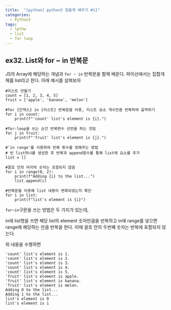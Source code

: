 ```yaml
---
title:  "[python] python3 힘들게 배우기 #11"
categories:
  - Python3
tags:
  - lpthw
  - list
  - for loop
---
```


## ex32. List와 for ~ in 반복문

JS의 Array에 해당하는 개념과 `for ~ in` 반복문을 함께 배운다. 파이선에서는 집합개체를 list라고 한다. 아래 예시를 살펴보자

```python3
#리스트 만들기
count = [1, 2, 3, 4, 5]
fruit = ['apple', 'banana', 'melon']

#for {인덱스} in {리스트} 반복문을 이용, 리스트 요소 개수만큼 반복하여 출력하기
for i in count:
    print(f"'count' list's element is {i}.")

#for-loop을 쓰는 순간 반복변수 선언을 하는 것임
for j in fruit:
    print(f"'fruit' list's element is {j}.")

#'in range'를 사용하여 반복 횟수를 정해주는 방법
# 빈 list하나를 생성한 후 반복과 append함수를 통해 list에 요소를 추가
list = []

#괄호 안의 마지막 숫자는 포함되지 않음
for i in range(0, 2):
    print(f"Adding {i} to the list...")
    list.append(i)

#반복문을 이용해 list 내용이 변화되었는지 확인
for i in list:
    print(f"list's element is {i}")
```
`for~in`구문을 쓰는 방법은 두 가지가 있는데, 

in에 list명을 쓰면 해당 list의 element 숫자만큼을 반복하고 in에 range를 넣으면 range에 해당하는 만큼 반복을 한다. 이때 괄호 안의 두번째 숫자는 반복에 포함되지 않는다. 

위 내용을 수행하면

```
'count' list's element is 1.
'count' list's element is 2.
'count' list's element is 3.
'count' list's element is 4.
'count' list's element is 5.
'fruit' list's element is apple.
'fruit' list's element is banana.
'fruit' list's element is melon.
Adding 0 to the list...
Adding 1 to the list...
list's element is 0
list's element is 1
```



